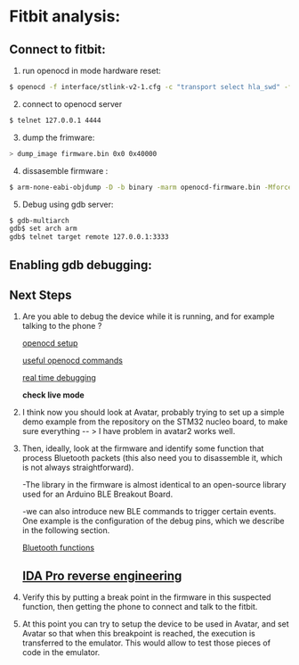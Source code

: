 # Fitbit analysis:

## Connect to fitbit:

1. run openocd in mode hardware reset:

```bash
$ openocd -f interface/stlink-v2-1.cfg -c "transport select hla_swd" -f target/stm32l1.cfg -c "adapter_khz 240" -c "reset_config srst_only srst_nogate connect_assert_srst"
```
2. connect to openocd server

```bash
$ telnet 127.0.0.1 4444
```

3. dump the frimware:

```bash
> dump_image firmware.bin 0x0 0x40000
```
4. dissasemble firmware :

```bash
$ arm-none-eabi-objdump -D -b binary -marm openocd-firmware.bin -Mforce-thumb > disas-firmware.s
```
5. Debug using gdb server:

```bash
$ gdb-multiarch
gdb$ set arch arm
gdb$ telnet target remote 127.0.0.1:3333
```

## Enabling gdb debugging:


 
## Next Steps

1. Are you able to debug the device while it is running, and for example talking to
	the phone ?

	[openocd setup](https://www.allaboutcircuits.com/technical-articles/getting-started-with-openocd-using-ft2232h-adapter-for-swd-debugging/)

	[useful openocd commands](http://openocd.org/doc/html/General-Commands.html)
	
	[real time debugging](https://hackaday.com/2012/09/27/beginners-look-at-on-chip-debugging/)

	**check live mode**

2. I think now you should look at Avatar, probably trying to set up a simple demo
example from the repository on the STM32 nucleo board, to make sure everything       -- > I have problem in avatar2
works well.

3. Then, ideally, look at the firmware and identify some function that process
Bluetooth packets (this also need you to disassemble it, which is not always
straightforward). 

	-The library in the firmware is almost identical to an open-source library used for an Arduino BLE
	 Breakout Board.

	-we can also introduce new BLE commands to trigger certain events. One example is the configuration of the debug pins, which we describe in the following section.


	 [Bluetooth functions](https://github.com/adafruit/Adafruit_nRF8001/tree/master/utility)

	 [IDA Pro reverse engineering](https://www.youtube.com/watch?v=V6ZySLopflk)
	-


	[ARM]: https://www.blackhat.com/presentations/bh-europe-04/bh-eu-04-dehaas/bh-eu-04-dehaas.pdf

4. Verify this by putting a break point in the firmware in this
suspected function, then getting the phone to connect and talk to the fitbit.

5. At this point you can try to setup the device to be used in Avatar, and set
Avatar so that when this breakpoint is reached, the execution is transferred to
the emulator. This would allow to test those pieces of code in the emulator.

